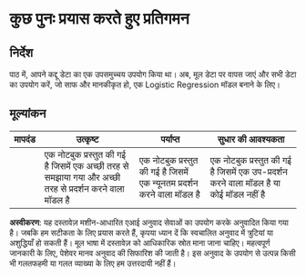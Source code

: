 # कुछ पुनः प्रयास करते हुए प्रतिगमन

## निर्देश

पाठ में, आपने कद्दू डेटा का एक उपसमुच्चय उपयोग किया था। अब, मूल डेटा पर वापस जाएं और सभी डेटा का उपयोग करें, जो साफ और मानकीकृत हो, एक Logistic Regression मॉडल बनाने के लिए।

## मूल्यांकन

| मापदंड | उत्कृष्ट                                                               | पर्याप्त                                                     | सुधार की आवश्यकता                                           |
| -------- | ----------------------------------------------------------------------- | ------------------------------------------------------------ | ----------------------------------------------------------- |
|          | एक नोटबुक प्रस्तुत की गई है जिसमें एक अच्छी तरह से समझाया गया और अच्छी तरह से प्रदर्शन करने वाला मॉडल है | एक नोटबुक प्रस्तुत की गई है जिसमें एक न्यूनतम प्रदर्शन करने वाला मॉडल है | एक नोटबुक प्रस्तुत की गई है जिसमें एक उप-प्रदर्शन करने वाला मॉडल है या कोई मॉडल नहीं है |

**अस्वीकरण**:
यह दस्तावेज़ मशीन-आधारित एआई अनुवाद सेवाओं का उपयोग करके अनुवादित किया गया है। जबकि हम सटीकता के लिए प्रयास करते हैं, कृपया ध्यान दें कि स्वचालित अनुवाद में त्रुटियां या अशुद्धियाँ हो सकती हैं। मूल भाषा में दस्तावेज़ को आधिकारिक स्रोत माना जाना चाहिए। महत्वपूर्ण जानकारी के लिए, पेशेवर मानव अनुवाद की सिफारिश की जाती है। इस अनुवाद के उपयोग से उत्पन्न किसी भी गलतफहमी या गलत व्याख्या के लिए हम उत्तरदायी नहीं हैं।